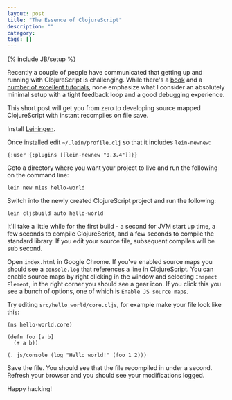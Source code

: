 ```yaml
---
layout: post
title: "The Essence of ClojureScript"
description: ""
category: 
tags: []
---
```

{% include JB/setup %}

Recently a couple of people have communicated that getting up and
running with ClojureScript is challenging. While there's a
[book](http://shop.oreilly.com/product/0636920025139.do) and a
[number of excellent tutorials](http://github.com/magomimmo/modern-cljs),
none emphasize what I consider an absolutely minimal setup with a tight
feedback loop and a good debugging experience.

This short post will get you from zero to developing source mapped
ClojureScript with instant recompiles on file save.

Install [Leiningen](http://leiningen.org).

Once installed edit `~/.lein/profile.clj` so that it includes
`lein-newnew`:

```
{:user {:plugins [[lein-newnew "0.3.4"]]}}
```

Goto a directory where you want your project to live and run the
following on the command line:

```
lein new mies hello-world
```

Switch into the newly created ClojureScript project and run the
following:

```
lein cljsbuild auto hello-world
```

It'll take a little while for the first build - a second for JVM start
up time, a few seconds to compile ClojureScript, and a few seconds to
compile the standard library. If you edit your source file, subsequent
compiles will be sub second.

Open `index.html` in Google Chrome. If you've enabled source maps you
should see a `console.log` that references a line in
ClojureScript. You can enable source maps by right clicking in the
window and selecting `Inspect Element`, in the right corner you should
see a gear icon. If you click this you see a bunch of options, one of
which is `Enable JS source maps`.

Try editing `src/hello_world/core.cljs`, for example make your file
look like this:

```
(ns hello-world.core)

(defn foo [a b]
  (+ a b))

(. js/console (log "Hello world!" (foo 1 2)))
```

Save the file. You should see that the file recompiled in under a
second. Refresh your browser and you should see your modifications
logged.

Happy hacking!
